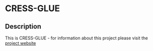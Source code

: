 # CRESS-GLUE

## Description

This is CRESS-GLUE - for information about this project please visit the
[project website](https://giffordlabcvr.github.io/CRESS-GLUE/) 
